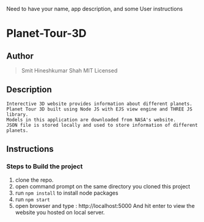 
Need to have your name, app description, and some User instructions


# Planet-Tour-3D
## Author
> Smit Hineshkumar Shah
> MIT Licensed


## Description
    Interective 3D website provides information about different planets.
    Planet Tour 3D built using Node JS with EJS view engine and THREE JS library.
    Models in this application are downloaded from NASA's website.
    JSON file is stored locally and used to store information of different planets.


## Instructions
### Steps to Build the project
  1) clone the repo.
  2) open command prompt on the same directory you cloned this project
  3) run ```npm install``` to install node packages
  4) run ```npm start```
  5) open browser and type : http://localhost:5000 And hit enter to view the website you hosted on local server.
  
